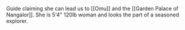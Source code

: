 Guide claiming she can lead us to [[Omu]] and the [[Garden Palace of Nangalor]]. She is 5'4" 120lb woman and looks the part of a seasoned explorer.